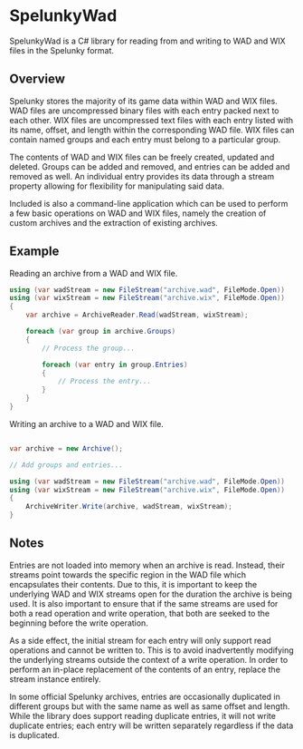 # SpelunkyWad

SpelunkyWad is a C# library for reading from and writing to WAD and WIX files in the Spelunky format.

## Overview

Spelunky stores the majority of its game data within WAD and WIX files. WAD files are uncompressed binary files with each entry packed next to each other. WIX files are uncompressed text files with each entry listed with its name, offset, and length within the corresponding WAD file. WIX files can contain named groups and each entry must belong to a particular group.

The contents of WAD and WIX files can be freely created, updated and deleted. Groups can be added and removed, and entries can be added and removed as well. An individual entry provides its data through a stream property allowing for flexibility for manipulating said data.

Included is also a command-line application which can be used to perform a few basic operations on WAD and WIX files, namely the creation of custom archives and the extraction of existing archives.

## Example

Reading an archive from a WAD and WIX file.

```csharp
using (var wadStream = new FileStream("archive.wad", FileMode.Open))
using (var wixStream = new FileStream("archive.wix", FileMode.Open))
{
	var archive = ArchiveReader.Read(wadStream, wixStream);

	foreach (var group in archive.Groups)
	{
		// Process the group...

		foreach (var entry in group.Entries)
		{
			// Process the entry...
		}
	}
}
```

Writing an archive to a WAD and WIX file.

```csharp

var archive = new Archive();

// Add groups and entries...

using (var wadStream = new FileStream("archive.wad", FileMode.Open))
using (var wixStream = new FileStream("archive.wix", FileMode.Open))
{
	ArchiveWriter.Write(archive, wadStream, wixStream);
}
```

## Notes

Entries are not loaded into memory when an archive is read. Instead, their streams point towards the specific region in the WAD file which encapsulates their contents. Due to this, it is important to keep the underlying WAD and WIX streams open for the duration the archive is being used. It is also important to ensure that if the same streams are used for both a read operation and write operation, that both are seeked to the beginning before the write operation.

As a side effect, the initial stream for each entry will only support read operations and cannot be written to. This is to avoid inadvertently modifying the underlying streams outside the context of a write operation. In order to perform an in-place replacement of the contents of an entry, replace the stream instance entirely.

In some official Spelunky archives, entries are occasionally duplicated in different groups but with the same name as well as same offset and length. While the library does support reading duplicate entries, it will not write duplicate entries; each entry will be written separately regardless if the data is duplicated.
